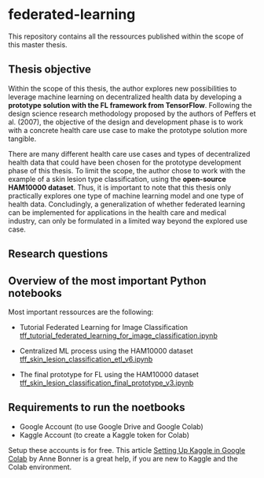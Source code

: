 # federated-learning
This repository contains all the ressources published within the scope of this master thesis.

## Thesis objective

Within the scope of this thesis, the author explores new possibilities to leverage machine learning on decentralized health data by developing a **prototype solution with the FL framework from TensorFlow**. Following the design science research methodology proposed by the authors of Peffers et al. (2007), the objective of the design and development phase is to work with a concrete health care use case to make the prototype solution more tangible. 

There are many different health care use cases and types of decentralized health data that could have been chosen for the prototype development phase of this thesis. To limit the scope, the author chose to work with the example of a skin lesion type classification, using the **open-source HAM10000 dataset**. Thus, it is important to note that this thesis only practically explores one type of machine learning model and one type of health data. Concludingly, a generalization of whether federated learning can be implemented for applications in the health care and medical industry, can only be formulated in a limited way beyond the explored use case. 

## Research questions

## Overview of the most important Python notebooks

Most important ressources are the following:

*   Tutorial Federated Learning for Image Classification [tff_tutorial_federated_learning_for_image_classification.ipynb](https://github.com/ChristinaSalker/federated-learning/blob/master/tutorial_federated_learning_for_image_classification.ipynb)

*   Centralized ML process using the HAM10000 dataset [tff_skin_lesion_classification_etl_v6.ipynb](https://github.com/ChristinaSalker/federated-learning/blob/master/tff_skin_lesion_classification_etl_v6.ipynb)

*   The final prototype for FL using the HAM10000 dataset [tff_skin_lesion_classification_final_prototype_v3.ipynb](https://github.com/ChristinaSalker/federated-learning/blob/master/tff_skin_lesion_classification_final_prototype_v3.ipynb)

## Requirements to run the noetbooks

*   Google Account (to use Google Drive and Google Colab)
*   Kaggle Account (to create a Kaggle token for Colab)

Setup these accounts is for free. This article [Setting Up Kaggle in Google Colab](https://towardsdatascience.com/setting-up-kaggle-in-google-colab-ebb281b61463) by Anne Bonner is a great help, if you are new to Kaggle and the Colab environment.
